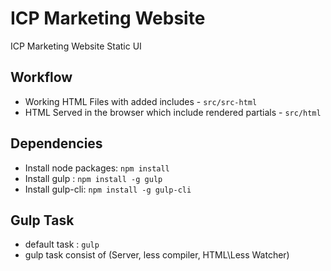 # ICP Marketing Website
ICP Marketing Website Static UI

## Workflow ##
* Working HTML Files with added includes - `src/src-html`
* HTML Served in the browser which include rendered partials - `src/html`

## Dependencies ##
* Install node packages: `npm install `
* Install gulp :  `npm install -g gulp`
* Install gulp-cli:  `npm install -g gulp-cli`


## Gulp Task ##
* default task : `gulp`
* gulp task consist of (Server, less compiler, HTML\Less Watcher) 
